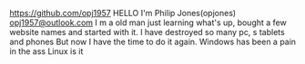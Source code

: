 https://github.com/opj1957
HELLO I'm Philip Jones(opjones) 
opj1957@outlook.com 
I m a old man just learning what's up, bought a few website names and started with it. I have destroyed so many pc, s tablets and phones 
But now I have the time to do it again. Windows has been a pain in the ass Linux is it 
<!---
opj1957/opj1957 is a ✨ special ✨ repository because its `README.md` (this file) appears on your GitHub profile.
You can click the Preview link to take a look at your changes.
--->

